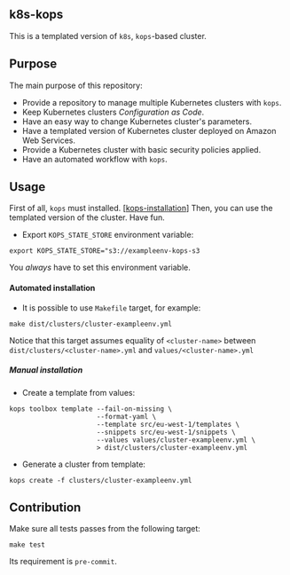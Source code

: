 ## k8s-kops

This is a templated version of `k8s`, `kops`-based cluster.

## Purpose

The main purpose of this repository:
  - Provide a repository to manage multiple Kubernetes clusters with `kops`.
  - Keep Kubernetes clusters _Configuration as Code_.
  - Have an easy way to change Kubernetes cluster's parameters.
  - Have a templated version of Kubernetes cluster deployed on Amazon Web Services.
  - Provide a Kubernetes cluster with basic security policies applied.
  - Have an automated workflow with `kops`.


## Usage

First of all, `kops` must installed. [[kops-installation]]
Then, you can use the templated version of the cluster.
Have fun.


* Export `KOPS_STATE_STORE` environment variable:
```
export KOPS_STATE_STORE="s3://exampleenv-kops-s3
```
You *always* have to set this environment variable.


#### Automated installation

  - It is possible to use `Makefile` target, for example:

  ```
  make dist/clusters/cluster-exampleenv.yml
  ```
  Notice that this target assumes equality of `<cluster-name>`
  between `dist/clusters/<cluster-name>.yml` and `values/<cluster-name>.yml`




##### Manual installation

* Create a template from values:
```
kops toolbox template --fail-on-missing \
                      --format-yaml \
                      --template src/eu-west-1/templates \
                      --snippets src/eu-west-1/snippets \
                      --values values/cluster-exampleenv.yml \
                      > dist/clusters/cluster-exampleenv.yml
```

* Generate a cluster from template:
```
kops create -f clusters/cluster-exampleenv.yml
```


## Contribution

Make sure all tests passes from the following target:

```
make test
```

Its requirement is `pre-commit`.




[kops-installation]: https://github.com/kubernetes/kops#installing
